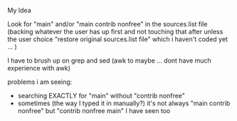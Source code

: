 My Idea

Look for "main" and/or "main contrib nonfree" in the sources.list file (backing whatever the user has up first and not touching that after unless the user choice "restore original sources.list file" which i haven't coded yet ... )


I have to brush up on grep and sed (awk to maybe ... dont have much experience with awk)

problems i am seeing:
-   searching EXACTLY for "main" without "contrib nonfree"
-   sometimes (the way I typed it in manually?) it's not always "main contrib nonfree" but "contrib nonfree main" I have seen too